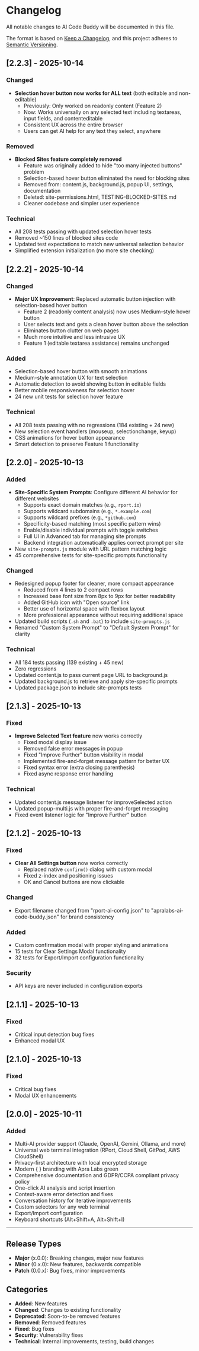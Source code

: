 # Changelog

All notable changes to AI Code Buddy will be documented in this file.

The format is based on [Keep a Changelog](https://keepachangelog.com/en/1.0.0/),
and this project adheres to [Semantic Versioning](https://semver.org/spec/v2.0.0.html).

## [2.2.3] - 2025-10-14

### Changed
- **Selection hover button now works for ALL text** (both editable and non-editable)
  - Previously: Only worked on readonly content (Feature 2)
  - Now: Works universally on any selected text including textareas, input fields, and contenteditable
  - Consistent UX across the entire browser
  - Users can get AI help for any text they select, anywhere

### Removed
- **Blocked Sites feature completely removed**
  - Feature was originally added to hide "too many injected buttons" problem
  - Selection-based hover button eliminated the need for blocking sites
  - Removed from: content.js, background.js, popup UI, settings, documentation
  - Deleted: site-permissions.html, TESTING-BLOCKED-SITES.md
  - Cleaner codebase and simpler user experience

### Technical
- All 208 tests passing with updated selection hover tests
- Removed ~150 lines of blocked sites code
- Updated test expectations to match new universal selection behavior
- Simplified extension initialization (no more site checking)

## [2.2.2] - 2025-10-14

### Changed
- **Major UX Improvement**: Replaced automatic button injection with selection-based hover button
  - Feature 2 (readonly content analysis) now uses Medium-style hover button
  - User selects text and gets a clean hover button above the selection
  - Eliminates button clutter on web pages
  - Much more intuitive and less intrusive UX
  - Feature 1 (editable textarea assistance) remains unchanged

### Added
- Selection-based hover button with smooth animations
- Medium-style annotation UX for text selection
- Automatic detection to avoid showing button in editable fields
- Better mobile responsiveness for selection hover
- 24 new unit tests for selection hover feature

### Technical
- All 208 tests passing with no regressions (184 existing + 24 new)
- New selection event handlers (mouseup, selectionchange, keyup)
- CSS animations for hover button appearance
- Smart detection to preserve Feature 1 functionality

## [2.2.0] - 2025-10-13

### Added
- **Site-Specific System Prompts**: Configure different AI behavior for different websites
  - Supports exact domain matches (e.g., `rport.io`)
  - Supports wildcard subdomains (e.g., `*.example.com`)
  - Supports wildcard prefixes (e.g., `*github.com`)
  - Specificity-based matching (most specific pattern wins)
  - Enable/disable individual prompts with toggle switches
  - Full UI in Advanced tab for managing site prompts
  - Backend integration automatically applies correct prompt per site
- New `site-prompts.js` module with URL pattern matching logic
- 45 comprehensive tests for site-specific prompts functionality

### Changed
- Redesigned popup footer for cleaner, more compact appearance
  - Reduced from 4 lines to 2 compact rows
  - Increased base font size from 8px to 9px for better readability
  - Added GitHub icon with "Open source" link
  - Better use of horizontal space with flexbox layout
  - More professional appearance without requiring additional space
- Updated build scripts (`.sh` and `.bat`) to include `site-prompts.js`
- Renamed "Custom System Prompt" to "Default System Prompt" for clarity

### Technical
- All 184 tests passing (139 existing + 45 new)
- Zero regressions
- Updated content.js to pass current page URL to background.js
- Updated background.js to retrieve and apply site-specific prompts
- Updated package.json to include site-prompts tests

## [2.1.3] - 2025-10-13

### Fixed
- **Improve Selected Text feature** now works correctly
  - Fixed modal display issue
  - Removed false error messages in popup
  - Fixed "Improve Further" button visibility in modal
  - Implemented fire-and-forget message pattern for better UX
  - Fixed syntax error (extra closing parenthesis)
  - Fixed async response error handling

### Technical
- Updated content.js message listener for improveSelected action
- Updated popup-multi.js with proper fire-and-forget messaging
- Fixed event listener logic for "Improve Further" button

## [2.1.2] - 2025-10-13

### Fixed
- **Clear All Settings button** now works correctly
  - Replaced native `confirm()` dialog with custom modal
  - Fixed z-index and positioning issues
  - OK and Cancel buttons are now clickable

### Changed
- Export filename changed from "rport-ai-config.json" to "apralabs-ai-code-buddy.json" for brand consistency

### Added
- Custom confirmation modal with proper styling and animations
- 15 tests for Clear Settings Modal functionality
- 32 tests for Export/Import configuration functionality

### Security
- API keys are never included in configuration exports

## [2.1.1] - 2025-10-13

### Fixed
- Critical input detection bug fixes
- Enhanced modal UX

## [2.1.0] - 2025-10-13

### Fixed
- Critical bug fixes
- Modal UX enhancements

## [2.0.0] - 2025-10-11

### Added
- Multi-AI provider support (Claude, OpenAI, Gemini, Ollama, and more)
- Universal web terminal integration (RPort, Cloud Shell, GitPod, AWS CloudShell)
- Privacy-first architecture with local encrypted storage
- Modern { } branding with Apra Labs green
- Comprehensive documentation and GDPR/CCPA compliant privacy policy
- One-click AI analysis and script insertion
- Context-aware error detection and fixes
- Conversation history for iterative improvements
- Custom selectors for any web terminal
- Export/Import configuration
- Keyboard shortcuts (Alt+Shift+A, Alt+Shift+I)

---

## Release Types

- **Major** (x.0.0): Breaking changes, major new features
- **Minor** (0.x.0): New features, backwards compatible
- **Patch** (0.0.x): Bug fixes, minor improvements

## Categories

- **Added**: New features
- **Changed**: Changes to existing functionality
- **Deprecated**: Soon-to-be removed features
- **Removed**: Removed features
- **Fixed**: Bug fixes
- **Security**: Vulnerability fixes
- **Technical**: Internal improvements, testing, build changes
